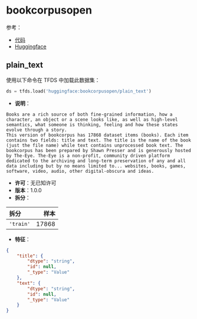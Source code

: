 # bookcorpusopen

参考：

- [代码](https://github.com/huggingface/datasets/blob/master/datasets/bookcorpusopen)
- [Huggingface](https://huggingface.co/datasets/bookcorpusopen)

## plain_text

使用以下命令在 TFDS 中加载此数据集：

```python
ds = tfds.load('huggingface:bookcorpusopen/plain_text')
```

- **说明**：

```
Books are a rich source of both fine-grained information, how a character, an object or a scene looks like, as well as high-level semantics, what someone is thinking, feeling and how these states evolve through a story.
This version of bookcorpus has 17868 dataset items (books). Each item contains two fields: title and text. The title is the name of the book (just the file name) while text contains unprocessed book text. The bookcorpus has been prepared by Shawn Presser and is generously hosted by The-Eye. The-Eye is a non-profit, community driven platform dedicated to the archiving and long-term preservation of any and all data including but by no means limited to... websites, books, games, software, video, audio, other digital-obscura and ideas.
```

- **许可**：无已知许可
- **版本**：1.0.0
- **拆分**：

拆分 | 样本
:-- | --:
`'train'` | 17868

- **特征**：

```json
{
    "title": {
        "dtype": "string",
        "id": null,
        "_type": "Value"
    },
    "text": {
        "dtype": "string",
        "id": null,
        "_type": "Value"
    }
}
```
